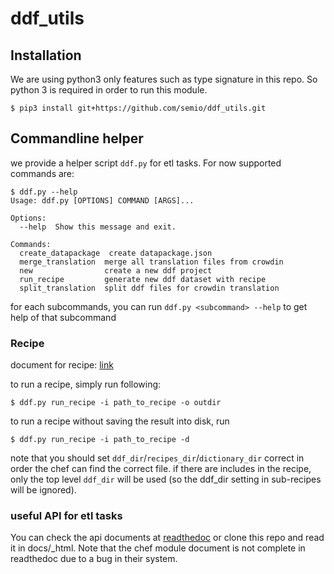 # ddf_utils

## Installation

We are using python3 only features such as type signature in this repo.
So python 3 is required in order to run this module.

```$ pip3 install git+https://github.com/semio/ddf_utils.git```

## Commandline helper

we provide a helper script `ddf.py` for etl tasks. For now supported commands are:

```
$ ddf.py --help
Usage: ddf.py [OPTIONS] COMMAND [ARGS]...

Options:
  --help  Show this message and exit.

Commands:
  create_datapackage  create datapackage.json
  merge_translation  merge all translation files from crowdin
  new                create a new ddf project
  run_recipe         generate new ddf dataset with recipe
  split_translation  split ddf files for crowdin translation
```

for each subcommands, you can run `ddf.py <subcommand> --help` to get help
of that subcommand

### Recipe

document for recipe: [link](https://github.com/semio/ddf--gapminder--systema_globalis/blob/feature/autogenerated/etl/recipes/README.md)

to run a recipe, simply run following:

```
$ ddf.py run_recipe -i path_to_recipe -o outdir
```

to run a recipe without saving the result into disk, run

```
$ ddf.py run_recipe -i path_to_recipe -d
```

note that you should set `ddf_dir`/`recipes_dir`/`dictionary_dir` correct in order 
the chef can find the correct file. if there are includes in the recipe, only the top 
level `ddf_dir` will be used (so the ddf_dir setting in sub-recipes will be ignored). 

### useful API for etl tasks

You can check the api documents at [readthedoc][1] or clone this repo and read it in
docs/_html. Note that the chef module document is not complete in readthedoc due to a 
bug in their system.

[1]: https://ddf-utils.readthedocs.io/en/latest/py-modindex.html

